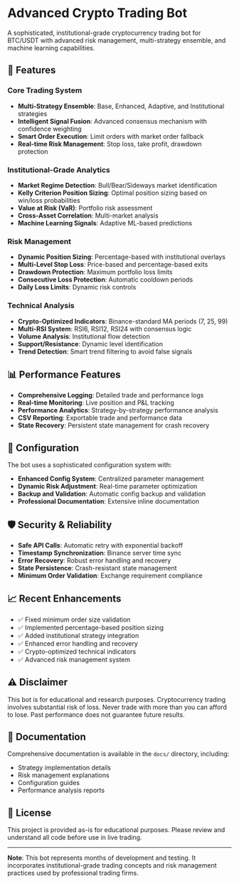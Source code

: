 # Advanced Crypto Trading Bot

A sophisticated, institutional-grade cryptocurrency trading bot for BTC/USDT with advanced risk management, multi-strategy ensemble, and machine learning capabilities.

## 🚀 Features

### Core Trading System
- **Multi-Strategy Ensemble**: Base, Enhanced, Adaptive, and Institutional strategies
- **Intelligent Signal Fusion**: Advanced consensus mechanism with confidence weighting
- **Smart Order Execution**: Limit orders with market order fallback
- **Real-time Risk Management**: Stop loss, take profit, drawdown protection

### Institutional-Grade Analytics
- **Market Regime Detection**: Bull/Bear/Sideways market identification
- **Kelly Criterion Position Sizing**: Optimal position sizing based on win/loss probabilities
- **Value at Risk (VaR)**: Portfolio risk assessment
- **Cross-Asset Correlation**: Multi-market analysis
- **Machine Learning Signals**: Adaptive ML-based predictions

### Risk Management
- **Dynamic Position Sizing**: Percentage-based with institutional overlays
- **Multi-Level Stop Loss**: Price-based and percentage-based exits
- **Drawdown Protection**: Maximum portfolio loss limits
- **Consecutive Loss Protection**: Automatic cooldown periods
- **Daily Loss Limits**: Dynamic risk controls

### Technical Analysis
- **Crypto-Optimized Indicators**: Binance-standard MA periods (7, 25, 99)
- **Multi-RSI System**: RSI6, RSI12, RSI24 with consensus logic
- **Volume Analysis**: Institutional flow detection
- **Support/Resistance**: Dynamic level identification
- **Trend Detection**: Smart trend filtering to avoid false signals

## 📊 Performance Features

- **Comprehensive Logging**: Detailed trade and performance logs
- **Real-time Monitoring**: Live position and P&L tracking
- **Performance Analytics**: Strategy-by-strategy performance analysis
- **CSV Reporting**: Exportable trade and performance data
- **State Recovery**: Persistent state management for crash recovery

## 🔧 Configuration

The bot uses a sophisticated configuration system with:
- **Enhanced Config System**: Centralized parameter management
- **Dynamic Risk Adjustment**: Real-time parameter optimization
- **Backup and Validation**: Automatic config backup and validation
- **Professional Documentation**: Extensive inline documentation

## 🛡️ Security & Reliability

- **Safe API Calls**: Automatic retry with exponential backoff
- **Timestamp Synchronization**: Binance server time sync
- **Error Recovery**: Robust error handling and recovery
- **State Persistence**: Crash-resistant state management
- **Minimum Order Validation**: Exchange requirement compliance

## 📈 Recent Enhancements

- ✅ Fixed minimum order size validation
- ✅ Implemented percentage-based position sizing
- ✅ Added institutional strategy integration
- ✅ Enhanced error handling and recovery
- ✅ Crypto-optimized technical indicators
- ✅ Advanced risk management system

## ⚠️ Disclaimer

This bot is for educational and research purposes. Cryptocurrency trading involves substantial risk of loss. Never trade with more than you can afford to lose. Past performance does not guarantee future results.

## 🔗 Documentation

Comprehensive documentation is available in the `docs/` directory, including:
- Strategy implementation details
- Risk management explanations
- Configuration guides
- Performance analysis reports

## 📝 License

This project is provided as-is for educational purposes. Please review and understand all code before use in live trading.

---

**Note**: This bot represents months of development and testing. It incorporates institutional-grade trading concepts and risk management practices used by professional trading firms.
